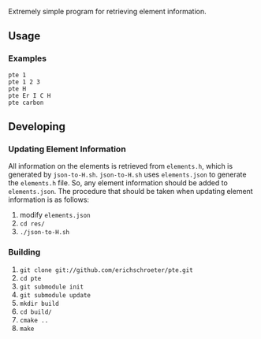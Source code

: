 Extremely simple program for retrieving element information.

Usage
---

### Examples

    pte 1
    pte 1 2 3
    pte H
    pte Er I C H
    pte carbon

Developing
---

### Updating Element Information

All information on the elements is retrieved from `elements.h`, which is generated by `json-to-H.sh`. `json-to-H.sh` uses `elements.json` to generate the `elements.h` file. So, any element information should be added to `elements.json`. The procedure that should be taken when updating element information is as follows:

1. modify `elements.json`
1. `cd res/`
1. `./json-to-H.sh`

### Building

1. `git clone git://github.com/erichschroeter/pte.git`
1. `cd pte`
1. `git submodule init`
1. `git submodule update`
1. `mkdir build`
1. `cd build/`
1. `cmake ..`
1. `make`
